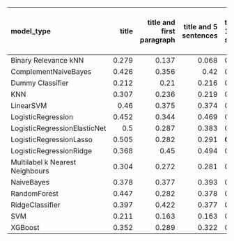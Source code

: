 | model_type                      |   title |   title and first paragraph |   title and 5 sentences | title and 10 sentences   |   title and first sentence each paragraph |   raw text |
|:--------------------------------|--------:|----------------------------:|------------------------:|:-------------------------|------------------------------------------:|-----------:|
| Binary Relevance kNN            |   0.279 |                       0.137 |                   0.068 | 0.208                    |                                     0.068 |      0.068 |
| ComplementNaiveBayes            |   0.426 |                       0.356 |                   0.42  | 0.405                    |                                     0.379 |      0.374 |
| Dummy Classifier                |   0.212 |                       0.21  |                   0.216 | 0.219                    |                                     0.245 |      0.194 |
| KNN                             |   0.307 |                       0.236 |                   0.219 | 0.218                    |                                     0.219 |      0.219 |
| LinearSVM                       |   0.46  |                       0.375 |                   0.374 | 0.435                    |                                     0.375 |      0.496 |
| LogisticRegression              |   0.452 |                       0.344 |                   0.469 | 0.430                    |                                     0.387 |      0.527 |
| LogisticRegressionElasticNet    |   0.5   |                       0.287 |                   0.383 | 0.417                    |                                     0.372 |      0.483 |
| LogisticRegressionLasso         |   0.505 |                       0.282 |                   0.291 | **0.565**                |                                     0.409 |      0.421 |
| LogisticRegressionRidge         |   0.368 |                       0.45  |                   0.494 | 0.466                    |                                     0.44  |      0.48  |
| Multilabel k Nearest Neighbours |   0.304 |                       0.272 |                   0.281 | 0.239                    |                                     0.26  |      0.305 |
| NaiveBayes                      |   0.378 |                       0.377 |                   0.393 | 0.426                    |                                     0.434 |      0.433 |
| RandomForest                    |   0.447 |                       0.282 |                   0.378 | 0.355                    |                                     0.488 |      0.508 |
| RidgeClassifier                 |   0.397 |                       0.422 |                   0.377 | 0.405                    |                                     0.412 |      0.48  |
| SVM                             |   0.211 |                       0.163 |                   0.163 | 0.021                    |                                     0.157 |      0.02  |
| XGBoost                         |   0.352 |                       0.289 |                   0.322 | 0.378                    |                                     0.427 |      0.55  |